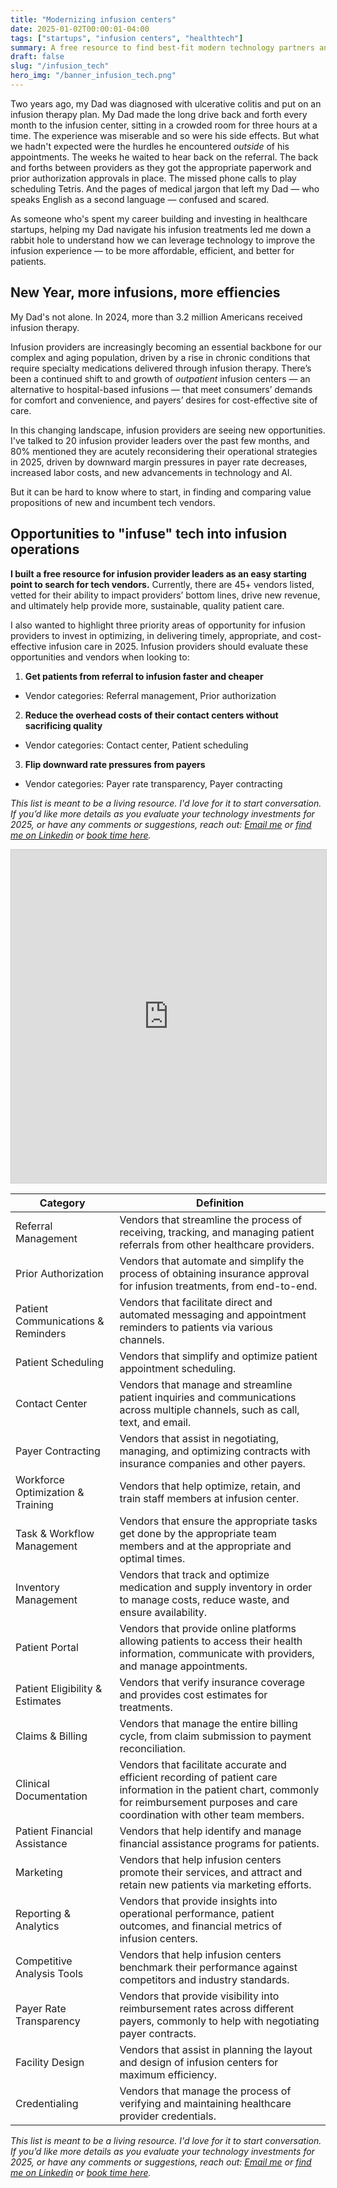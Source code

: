 ```yaml
---
title: "Modernizing infusion centers"
date: 2025-01-02T00:00:01-04:00
tags: ["startups", "infusion centers", "healthtech"]
summary: A free resource to find best-fit modern technology partners and vendors as an infusion provider in 2025
draft: false
slug: "/infusion_tech"
hero_img: "/banner_infusion_tech.png"
---
```


Two years ago, my Dad was diagnosed with ulcerative colitis and put on an infusion therapy plan. My Dad made the long drive back and forth every month to the infusion center, sitting in a crowded room for three hours at a time. The experience was miserable and so were his side effects. But what we hadn't expected were the hurdles he encountered *outside* of his appointments. The weeks he waited to hear back on the referral. The back and forths between providers as they got the appropriate paperwork and prior authorization approvals in place. The missed phone calls to play scheduling Tetris. And the pages of medical jargon that left my Dad — who speaks English as a second language — confused and scared.

As someone who's spent my career building and investing in healthcare startups, helping my Dad navigate his infusion treatments led me down a rabbit hole to understand how we can leverage technology to improve the infusion experience — to be more affordable, efficient, and better for patients.

## New Year, more infusions, more effiencies

My Dad's not alone. In 2024, more than 3.2 million Americans received infusion therapy.

Infusion providers are increasingly becoming an essential backbone for our complex and aging population, driven by a rise in chronic conditions that require specialty medications delivered through infusion therapy. There’s been a continued shift to and growth of *outpatient* infusion centers — an alternative to hospital-based infusions — that meet consumers’ demands for comfort and convenience, and payers’ desires for cost-effective site of care. 

In this changing landscape, infusion providers are seeing new opportunities. I've talked to 20 infusion provider leaders over the past few months, and 80% mentioned they are acutely reconsidering their operational strategies in 2025, driven by downward margin pressures in payer rate decreases, increased labor costs, and new advancements in technology and AI. 

But it can be hard to know where to start, in finding and comparing value propositions of new and incumbent tech vendors. 

## Opportunities to "infuse" tech into infusion operations

**I built a free resource for infusion provider leaders as an easy starting point to search for tech vendors.** Currently, there are 45+ vendors listed, vetted for their ability to impact providers’ bottom lines, drive new revenue, and ultimately help provide more, sustainable, quality patient care. 

I also wanted to highlight three priority areas of opportunity for infusion providers to invest in optimizing, in delivering timely, appropriate, and cost-effective infusion care in 2025. Infusion providers should evaluate these opportunities and vendors when looking to:

1. **Get patients from referral to infusion faster and cheaper**
- Vendor categories: Referral management, Prior authorization
2. **Reduce the overhead costs of their contact centers without sacrificing quality**
- Vendor categories: Contact center, Patient scheduling
3. **Flip downward rate pressures from payers**
- Vendor categories: Payer rate transparency, Payer contracting

*This list is meant to be a living resource. I'd love for it to start conversation. If you’d like more details as you evaluate your technology investments for 2025, or have any comments or suggestions, reach out: [Email me](mailto:bttychng@gmail.com) or [find me on Linkedin](www.linkedin.com/in/betchang) or [book time here](https://calendar.google.com/calendar/u/0/appointments/schedules/AcZssZ10Ud3ewfw35IMY6-uhM0lEGTUiXVu4TXHdsy-gggGm-LzcrBGA-RttWiGBBc1uhN4l5RJ45DWh).*

<iframe class="airtable-embed" src="https://airtable.com/embed/appJVpAxgqxoj7nwD/shrQqf6nKf7kO9GVz?viewControls=on" frameborder="0" onmousewheel="" width="100%" height="533" style="background: transparent; border: 1px solid #ccc;"></iframe>

| Category    | Definition |
| -------- | ------- |
| Referral Management  | Vendors that streamline the process of receiving, tracking, and managing patient referrals from other healthcare providers.    |
| Prior Authorization | Vendors that automate and simplify the process of obtaining insurance approval for infusion treatments, from end-to-end. |
| Patient Communications & Reminders | Vendors that facilitate direct and automated messaging and appointment reminders to patients via various channels. |
| Patient Scheduling | Vendors that simplify and optimize patient appointment scheduling.|
| Contact Center | Vendors that manage and streamline patient inquiries and communications across multiple channels, such as call, text, and email.|
| Payer Contracting | Vendors that assist in negotiating, managing, and optimizing contracts with insurance companies and other payers. |
| Workforce Optimization & Training | Vendors that help optimize, retain, and train staff members at infusion center. |
| Task & Workflow Management | Vendors that ensure the appropriate tasks get done by the appropriate team members and at the appropriate and optimal times. |
| Inventory Management | Vendors that track and optimize medication and supply inventory in order to manage costs, reduce waste, and ensure availability. |
| Patient Portal | Vendors that provide online platforms allowing patients to access their health information, communicate with providers, and manage appointments.|
| Patient Eligibility & Estimates | Vendors that verify insurance coverage and provides cost estimates for treatments.|
| Claims & Billing | Vendors that manage the entire billing cycle, from claim submission to payment reconciliation. |
| Clinical Documentation | Vendors that facilitate accurate and efficient recording of patient care information in the patient chart, commonly for reimbursement purposes and care coordination with other team members.|
| Patient Financial Assistance | Vendors that help identify and manage financial assistance programs for patients. |
| Marketing | Vendors that help infusion centers promote their services, and attract and retain new patients via marketing efforts.|
| Reporting & Analytics | Vendors that provide insights into operational performance, patient outcomes, and financial metrics of infusion centers. |
| Competitive Analysis Tools |Vendors that help infusion centers benchmark their performance against competitors and industry standards.|
| Payer Rate Transparency | Vendors that provide visibility into reimbursement rates across different payers, commonly to help with negotiating payer contracts.|
| Facility Design | Vendors that assist in planning the layout and design of infusion centers for maximum efficiency. |
| Credentialing | Vendors that manage the process of verifying and maintaining healthcare provider credentials. |

*This list is meant to be a living resource. I'd love for it to start conversation. If you’d like more details as you evaluate your technology investments for 2025, or have any comments or suggestions, reach out: [Email me](mailto:bttychng@gmail.com) or [find me on Linkedin](www.linkedin.com/in/betchang) or [book time here](https://calendar.google.com/calendar/u/0/appointments/schedules/AcZssZ10Ud3ewfw35IMY6-uhM0lEGTUiXVu4TXHdsy-gggGm-LzcrBGA-RttWiGBBc1uhN4l5RJ45DWh).*
